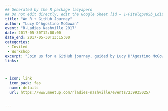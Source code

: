 ```yaml
---
## Generated by the R package lazyapero
## Do not edit directly, edit the Google Sheet [id = 1-PItelqpv0Sb_LdiEDqb8O3D_Roii5nVTL07IRVbRtA]
title: "An R + GitHub Journey"
author: "Lucy D'Agostino McGowan"
event: "R-Ladies Nashville 2017"
date: 2017-05-30T12:00:00
date_end: 2017-05-30T13:15:00
categories:
 - Invited
 - Workshop
excerpt: "Join us for a GitHub journey, guided by Lucy D'Agostino McGowan! We’ll answer questions like: <br><br>What is so great about GitHub?<br>How can I make it work for me and my workflow?<br>How can I show the world some of the cool things I’m working on?<br><br>This will be a hands-on workshop that will give you all the tools to have a delightful time incorporating version control & R (and blogdown (https://github.com/rstudio/blogdown) if you are so inclined). All levels are welcome!"
links:



- icon: link
  icon_pack: fas
  name: details
  url: https://www.meetup.com/rladies-nashville/events/239935025/


---
```

